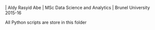 | Aldy Rasyid Abe
| MSc Data Science and Analytics
| Brunel University 2015-16

All Python scripts are store in this folder
